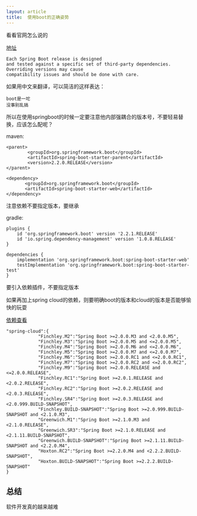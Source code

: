 ```yaml
---
layout: article
title:  使用boot的正确姿势
---
```

看看官网怎么说的

[地址](https://docs.spring.io/spring-boot/docs/2.2.1.RELEASE/gradle-plugin/reference/html/)

```
Each Spring Boot release is designed
and tested against a specific set of third-party dependencies. 
Overriding versions may cause 
compatibility issues and should be done with care.
```

如果用中文来翻译，可以简洁的这样表达：

```
boot是一坨
没事别乱搞
```

所以在使用springboot的时候一定要注意他内部强耦合的版本号，不要轻易替换，应该怎么配呢？

maven:
```
<parent>
        <groupId>org.springframework.boot</groupId>
        <artifactId>spring-boot-starter-parent</artifactId>
        <version>2.2.0.RELEASE</version>
</parent>

<dependency>
       <groupId>org.springframework.boot</groupId>
       <artifactId>spring-boot-starter-web</artifactId>
</dependency>

```
注意依赖不要指定版本，要继承


gradle:

```
plugins {
	id 'org.springframework.boot' version '2.2.1.RELEASE'
	id 'io.spring.dependency-management' version '1.0.8.RELEASE'
}

dependencies {
	implementation 'org.springframework.boot:spring-boot-starter-web'
	testImplementation 'org.springframework.boot:spring-boot-starter-test'
}

```
要引入依赖插件，不要指定版本


如果再加上spring cloud的依赖，则要明确boot的版本和cloud的版本是否能够愉快的玩耍

[依赖查看](https://start.spring.io/actuator/info)

```
"spring-cloud":{
            "Finchley.M2":"Spring Boot >=2.0.0.M3 and <2.0.0.M5",
            "Finchley.M3":"Spring Boot >=2.0.0.M5 and <=2.0.0.M5",
            "Finchley.M4":"Spring Boot >=2.0.0.M6 and <=2.0.0.M6",
            "Finchley.M5":"Spring Boot >=2.0.0.M7 and <=2.0.0.M7",
            "Finchley.M6":"Spring Boot >=2.0.0.RC1 and <=2.0.0.RC1",
            "Finchley.M7":"Spring Boot >=2.0.0.RC2 and <=2.0.0.RC2",
            "Finchley.M9":"Spring Boot >=2.0.0.RELEASE and <=2.0.0.RELEASE",
            "Finchley.RC1":"Spring Boot >=2.0.1.RELEASE and <2.0.2.RELEASE",
            "Finchley.RC2":"Spring Boot >=2.0.2.RELEASE and <2.0.3.RELEASE",
            "Finchley.SR4":"Spring Boot >=2.0.3.RELEASE and <2.0.999.BUILD-SNAPSHOT",
            "Finchley.BUILD-SNAPSHOT":"Spring Boot >=2.0.999.BUILD-SNAPSHOT and <2.1.0.M3",
            "Greenwich.M1":"Spring Boot >=2.1.0.M3 and <2.1.0.RELEASE",
            "Greenwich.SR3":"Spring Boot >=2.1.0.RELEASE and <2.1.11.BUILD-SNAPSHOT",
            "Greenwich.BUILD-SNAPSHOT":"Spring Boot >=2.1.11.BUILD-SNAPSHOT and <2.2.0.M4",
            "Hoxton.RC2":"Spring Boot >=2.2.0.M4 and <2.2.2.BUILD-SNAPSHOT",
            "Hoxton.BUILD-SNAPSHOT":"Spring Boot >=2.2.2.BUILD-SNAPSHOT"
}
```

## 总结

软件开发真的越来越难